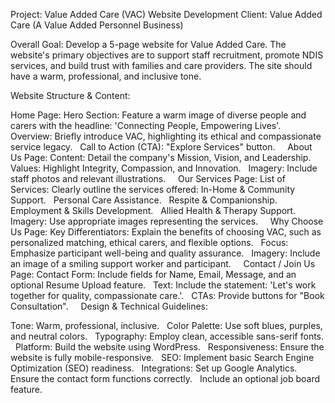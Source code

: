 Project: Value Added Care (VAC) Website Development
Client: Value Added Care (A Value Added Personnel Business)    

Overall Goal:
Develop a 5-page website for Value Added Care. The website's primary objectives are to support staff recruitment, promote NDIS services, and build trust with families and care providers. The site should have a warm, professional, and inclusive tone.   

Website Structure & Content:

Home Page:
Hero Section: Feature a warm image of diverse people and carers with the headline: 'Connecting People, Empowering Lives'.   
Overview: Briefly introduce VAC, highlighting its ethical and compassionate service legacy.   
Call to Action (CTA): "Explore Services" button.   
  
About Us Page:
Content: Detail the company's Mission, Vision, and Leadership.   
Values: Highlight Integrity, Compassion, and Innovation.   
Imagery: Include staff photos and relevant illustrations.   
  
Our Services Page:
List of Services: Clearly outline the services offered:
In-Home & Community Support.   
Personal Care Assistance.   
Respite & Companionship.   
Employment & Skills Development.   
Allied Health & Therapy Support.   
Imagery: Use appropriate images representing the services.   
  
Why Choose Us Page:
Key Differentiators: Explain the benefits of choosing VAC, such as personalized matching, ethical carers, and flexible options.   
Focus: Emphasize participant well-being and quality assurance.   
Imagery: Include an image of a smiling support worker and participant.   
  
Contact / Join Us Page:
Contact Form: Include fields for Name, Email, Message, and an optional Resume Upload feature.   
Text: Include the statement: 'Let's work together for quality, compassionate care.'.   
CTAs: Provide buttons for "Book Consultation".   
  
Design & Technical Guidelines:

Tone: Warm, professional, inclusive.   
Color Palette: Use soft blues, purples, and neutral colors.   
Typography: Employ clean, accessible sans-serif fonts.   
Platform: Build the website using WordPress.   
Responsiveness: Ensure the website is fully mobile-responsive.   
SEO: Implement basic Search Engine Optimization (SEO) readiness.   
Integrations:
Set up Google Analytics.   
Ensure the contact form functions correctly.   
Include an optional job board feature.   


